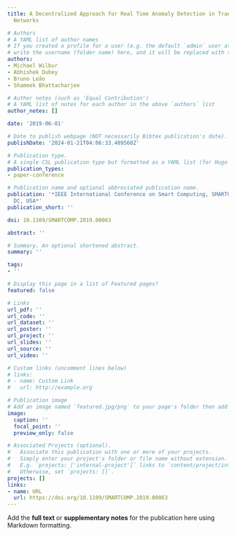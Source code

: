 ```yaml
---
title: A Decentralized Approach for Real Time Anomaly Detection in Transportation
  Networks

# Authors
# A YAML list of author names
# If you created a profile for a user (e.g. the default `admin` user at `content/authors/admin/`), 
# write the username (folder name) here, and it will be replaced with their full name and linked to their profile.
authors:
- Michael Wilbur
- Abhishek Dubey
- Bruno Leão
- Shameek Bhattacharjee

# Author notes (such as 'Equal Contribution')
# A YAML list of notes for each author in the above `authors` list
author_notes: []

date: '2019-06-01'

# Date to publish webpage (NOT necessarily Bibtex publication's date).
publishDate: '2024-01-21T04:06:33.409560Z'

# Publication type.
# A single CSL publication type but formatted as a YAML list (for Hugo requirements).
publication_types:
- paper-conference

# Publication name and optional abbreviated publication name.
publication: '*IEEE International Conference on Smart Computing, SMARTCOMP 2019, Washington,
  DC, USA*'
publication_short: ''

doi: 10.1109/SMARTCOMP.2019.00063

abstract: ''

# Summary. An optional shortened abstract.
summary: ''

tags:
- ''

# Display this page in a list of Featured pages?
featured: false

# Links
url_pdf: ''
url_code: ''
url_dataset: ''
url_poster: ''
url_project: ''
url_slides: ''
url_source: ''
url_video: ''

# Custom links (uncomment lines below)
# links:
# - name: Custom Link
#   url: http://example.org

# Publication image
# Add an image named `featured.jpg/png` to your page's folder then add a caption below.
image:
  caption: ''
  focal_point: ''
  preview_only: false

# Associated Projects (optional).
#   Associate this publication with one or more of your projects.
#   Simply enter your project's folder or file name without extension.
#   E.g. `projects: ['internal-project']` links to `content/project/internal-project/index.md`.
#   Otherwise, set `projects: []`.
projects: []
links:
- name: URL
  url: https://doi.org/10.1109/SMARTCOMP.2019.00063
---
```


Add the **full text** or **supplementary notes** for the publication here using Markdown formatting.
